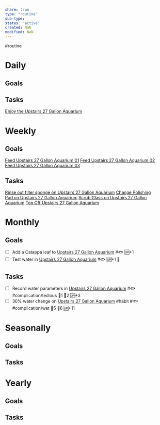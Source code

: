```yaml
---
share: true
type: "routine"
sub-type: 
status: "active"
created: NaN 
modified: NaN
---
```

 #routine

# Daily
## Goals

 
## Tasks
[Enjoy the Upstairs 27 Gallon Aquarium](./Enjoy%20the%20Upstairs%2027%20Gallon%20Aquarium.md)
# Weekly
## Goals
[Feed Upstairs 27 Gallon Aquarium 01](./Feed%20Upstairs%2027%20Gallon%20Aquarium%2001.md)
[Feed Upstairs 27 Gallon Aquarium 02](./Feed%20Upstairs%2027%20Gallon%20Aquarium%2002.md)
[Feed Upstairs 27 Gallon Aquarium 03](./Feed%20Upstairs%2027%20Gallon%20Aquarium%2003.md)


## Tasks
[Rinse out filter sponge on Upstairs 27 Gallon Aquarium](./Rinse%20out%20filter%20sponge%20on%20Upstairs%2027%20Gallon%20Aquarium.md)
[Change Polishing Pad on Upstairs 27 Gallon Aquarium](./Change%20Polishing%20Pad%20on%20Upstairs%2027%20Gallon%20Aquarium.md)
[Scrub Glass on Upstairs 27 Gallon Aquarium](./Scrub%20Glass%20on%20Upstairs%2027%20Gallon%20Aquarium.md)
[Top Off Upstairs 27 Gallon Aquarium](./Top%20Off%20Upstairs%2027%20Gallon%20Aquarium.md)

# Monthly
## Goals
- [ ] Add a Catappa leaf to [Upstairs 27 Gallon Aquarium](Upstairs%2027%20Gallon%20Aquarium.md) #🐟 🆙+1
- [ ] Test water in [Upstairs 27 Gallon Aquarium](Upstairs%2027%20Gallon%20Aquarium.md) #🐟 🆙+1 🔼 
## Tasks
- [ ] Record water parameters in [Upstairs 27 Gallon Aquarium](Upstairs%2027%20Gallon%20Aquarium.md) #🐟 #complication/tedious 🍅1 🥄2 🆙+3
- [ ] 30% water change on [Upstairs 27 Gallon Aquarium](Upstairs%2027%20Gallon%20Aquarium.md) #habit #🐟 #complication/wet  🍅5 🥄6 🆙+11
# Seasonally
## Goals

## Tasks
# Yearly
## Goals

## Tasks
